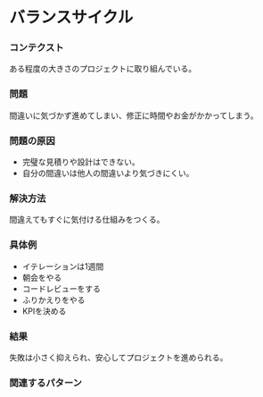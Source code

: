 バランスサイクル
=====================

### コンテクスト

ある程度の大きさのプロジェクトに取り組んでいる。

### 問題

間違いに気づかず進めてしまい、修正に時間やお金がかかってしまう。

### 問題の原因

- 完璧な見積りや設計はできない。
- 自分の間違いは他人の間違いより気づきにくい。

### 解決方法

間違えてもすぐに気付ける仕組みをつくる。

### 具体例

- イテレーションは1週間
- 朝会をやる
- コードレビューをする
- ふりかえりをやる
- KPIを決める

### 結果

失敗は小さく抑えられ、安心してプロジェクトを進められる。

### 関連するパターン
